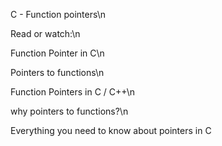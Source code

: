 C - Function pointers\n 

Read or watch:\n

Function Pointer in C\n

Pointers to functions\n

Function Pointers in C / C++\n

why pointers to functions?\n

Everything you need to know about pointers in C
